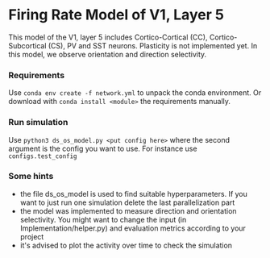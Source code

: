 # Firing Rate Model of V1, Layer 5

This model of the V1, layer 5 includes Cortico-Cortical (CC), Cortico-Subcortical (CS), PV and SST neurons. Plasticity is not implemented yet. In this model, we observe orientation and direction selectivity.

### Requirements

Use ```conda env create -f network.yml``` to unpack the conda environment. Or download with ```conda install <module>``` the requirements manually.

### Run simulation

Use ```python3 ds_os_model.py <put config here>``` where the second argument is the config you want to use. For instance use ```configs.test_config```

### Some hints
- the file ds_os_model is used to find suitable hyperparameters. If you want to just run one simulation delete the last parallelization part
- the model was implemented to measure direction and orientation selectivity. You might want to change the input (in Implementation/helper.py) and evaluation metrics according to your project
- it's advised to plot the activity over time to check the simulation
